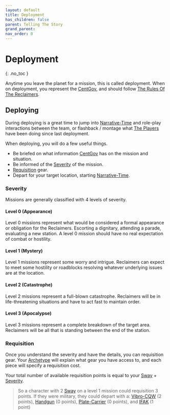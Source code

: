 ```yaml
---
layout: default
title: Deployment
has_children: false
parent: Telling The Story
grand_parent: 
nav_order: 0
---
```

# Deployment
{: .no_toc }

Anytime you leave the planet for a mission, this is called deployment. When on deployment, you represent the [CentGov](Game/Terms-And-Jargon#CentGov), and should follow [The Rules Of The Reclaimers](Game/Lore#The%20Rules%20Of%20The%20Reclaimers).

## Deploying
During deploying is a great time to jump into [Narrative-Time](Game/Core/Narrative-Time) and role-play interactions between the team, or flashback / montage what [The Players](Game/Core/How-To-Play#The%20Players) have been doing since last deployment.

When deploying, you will do a few useful things.
* Be briefed on what information [CentGov](Game/Terms-And-Jargon#CentGov) has on the mission and situation.
* Be informed of the [Severity](#Severity) of the mission.
* [Requisition](#Requisition) gear.
* Depart for your target location, starting [Narrative-Time](Game/Core/Narrative-Time).
### Severity
Missions are generally classified with 4 levels of severity.

#### Level 0 (Appearance)
Level 0 missions represent what would be considered a formal appearance or obligation for the Reclaimers. Escorting a dignitary, attending a parade, evaluating a new station. A level 0 mission should have no real expectation of combat or hostility.

#### Level 1 (Mystery)
Level 1 missions represent some worry and intrigue. Reclaimers can expect to meet some hostility or roadblocks resolving whatever underlying issues are at the location.

#### Level 2 (Catastrophe)
Level 2 missions represent a full-blown catastrophe. Reclaimers will be in life-threatening situations and have to act fast to maintain order.

#### Level 3 (Apocalypse)
Level 3 missions represent a complete breakdown of the target area. Reclaimers will be all that is standing between the end of the station.

### Requisition
Once you understand the severity and have the details, you can requisition gear.
Your [Archetype](Game/Creating-A-Reclaimer#Archetype) will explain what gear you have access to, and each piece will specify a requisition cost. 

Your total number of available requisition points is equal to your [Sway](Game/Additional-Attributes#Sway) + [Severity](#Severity).

> So a character with 2 [Sway](Game/Additional-Attributes#Sway) on a level 1 mission could requisition 3 points. If they were military, they could depart with a: [Vibro-CQW](Game/Blocks/Vibro-CQW) (2 points), [Handgun](Game/Blocks/Handgun) (0 points), [Plate-Carrier](Game/Blocks/Plate-Carrier) (0 points), and [IFAK](Game/Blocks/IFAK) (1 point)

